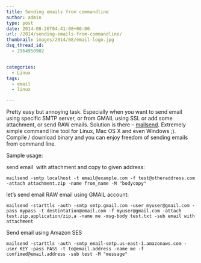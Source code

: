 ```yaml
---
title: Sending emails from commandline
author: admin
type: post
date: 2014-08-26T04:41:08+00:00
url: /2014/sending-emails-from-commandline/
thumbnail: images/2014/08/email-logo.jpg
dsq_thread_id:
  - 2964950902


categories:
  - Linux
tags:
  - email
  - linux

---
```

Pretty easy but annoying task. Especially when you want to send email using specific SMTP server, or from GMAIL using SSL or add some attachment, or send RAW emails. Solution is there &#8211; [mailsend](https://github.com/muquit/mailsend/). Extremely simple command line tool for Linux, Mac OS X and even Windows ;). Compile / download binary and you can enjoy freedom of sending emails from command line.

<!--more-->

Sample usage:

send email  with attachment and copy to given address:

```
mailsend -smtp localhost -t email@example.com -f test@otheraddress.com -attach attachment.zip -name from_name -M "bodycopy"
```

let&#8217;s send email RAW email using GMAIL account:

```
mailsend -starttls -auth -smtp smtp.gmail.com -user myuser@gmail.com -pass mypass -t destintation@email.com -f myuser@gmail.com -attach test.zip,application/zip,a -name me -msg-body test.txt -sub email with attachment
```

Send email using Amazon SES

```
mailsend -starttls -auth -smtp email-smtp.us-east-1.amazonaws.com -user KEY -pass PASS -t to@email.address -name me -f confimed@email.address -sub test -M "message"
```